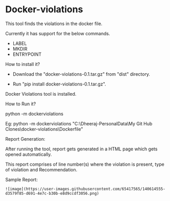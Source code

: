 # Docker-violations

This tool finds the violations in the docker file.

Currently it has support for the below commands.

- LABEL
- MKDIR
- ENTRYPOINT

How to install it?

  - Download the "docker-violations-0.1.tar.gz" from "dist" directory.
  
  - Run "pip install docker-violations-0.1.tar.gz".

Docker Violations tool is installed.

How to Run it?

  python -m dockerviolations <Path of the Dockerfile in which violations to be found>
  
  Eg: python -m dockerviolations "C:\Dheeraj-PersonalData\My Git Hub Clones\docker-violations\Dockerfile"

Report Generation:

  After running the tool, report gets generated in a HTML page which gets opened automatically.
	
  This report comprises of line number(s) where the violation is present, type of violation and Recommendation.

Sample Report:
	
	![image](https://user-images.githubusercontent.com/65417565/140614555-d3579f85-d691-4e7c-b30b-e8d9ccdf3056.png)

